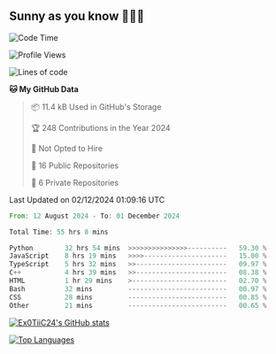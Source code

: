 ## Sunny as you know 🫨🫨👋

<!--START_SECTION:waka-->
![Code Time](http://img.shields.io/badge/Code%20Time-53%20hrs%2030%20mins-blue)

![Profile Views](http://img.shields.io/badge/Profile%20Views-3-blue)

![Lines of code](https://img.shields.io/badge/From%20Hello%20World%20I%27ve%20Written-201.9%20thousand%20lines%20of%20code-blue)

**🐱 My GitHub Data** 

> 📦 11.4 kB Used in GitHub's Storage 
 > 
> 🏆 248 Contributions in the Year 2024
 > 
> 🚫 Not Opted to Hire
 > 
> 📜 16 Public Repositories 
 > 
> 🔑 6 Private Repositories 
 > 

 Last Updated on 02/12/2024 01:09:16 UTC
<!--END_SECTION:waka-->

<!--START_SECTION:code-->

```rust
From: 12 August 2024 - To: 01 December 2024

Total Time: 55 hrs 8 mins

Python        32 hrs 54 mins  >>>>>>>>>>>>>>>----------   59.30 %
JavaScript    8 hrs 19 mins   >>>>---------------------   15.00 %
TypeScript    5 hrs 32 mins   >>-----------------------   09.97 %
C++           4 hrs 39 mins   >>-----------------------   08.38 %
HTML          1 hr 29 mins    >------------------------   02.70 %
Bash          32 mins         -------------------------   00.97 %
CSS           28 mins         -------------------------   00.85 %
Other         21 mins         -------------------------   00.65 %
```

<!--END_SECTION:code-->
<a href="http://www.github.com/Ex0TiiC24"><img src="https://github-readme-stats.vercel.app/api?username=Ex0TiiC24&show_icons=true&hide=&count_private=true&title_color=0891b2&text_color=ffffff&icon_color=0891b2&bg_color=1c1917&hide_border=true&show_icons=true" alt="Ex0TiiC24's GitHub stats" /></a>

<a href="https://github.com/Ex0TiiC24" align="left"><img src="https://github-readme-stats.vercel.app/api/top-langs/?username=Ex0TiiC24&langs_count=10&title_color=0891b2&text_color=ffffff&icon_color=0891b2&bg_color=1c1917&hide_border=true&locale=en&custom_title=Top%20%Languages" alt="Top Languages" /></a>

